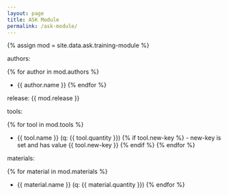 ```yaml
---
layout: page
title: ASK Module
permalink: /ask-module/
---
```


{% assign mod = site.data.ask.training-module %}

authors:

{% for author in mod.authors %}
* {{ author.name }}
{% endfor %}

release: {{ mod.release }}

tools:

{% for tool in mod.tools %}
* {{ tool.name }} (q: {{ tool.quantity }}) {% if tool.new-key %} - new-key is set and has value {{ tool.new-key }} {% endif %}
{% endfor %}

materials:

{% for material in mod.materials %}
* {{ material.name }} (q: {{ material.quantity }})
{% endfor %}
